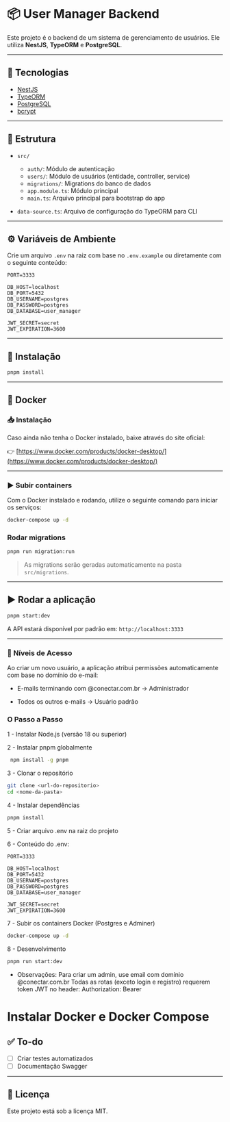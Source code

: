 # 📦 User Manager Backend

Este projeto é o backend de um sistema de gerenciamento de usuários. Ele utiliza **NestJS**, **TypeORM** e **PostgreSQL**.

---

## 🚀 Tecnologias

* [NestJS](https://nestjs.com/)
* [TypeORM](https://typeorm.io/)
* [PostgreSQL](https://www.postgresql.org/)
* [bcrypt](https://www.npmjs.com/package/bcrypt)

---

## 📁 Estrutura

* `src/`

  * `auth/`: Módulo de autenticação
  * `users/`: Módulo de usuários (entidade, controller, service)
  * `migrations/`: Migrations do banco de dados
  * `app.module.ts`: Módulo principal
  * `main.ts`: Arquivo principal para bootstrap do app
* `data-source.ts`: Arquivo de configuração do TypeORM para CLI

---

## ⚙️ Variáveis de Ambiente

Crie um arquivo `.env` na raiz com base no `.env.example` ou diretamente com o seguinte conteúdo:

```env
PORT=3333

DB_HOST=localhost
DB_PORT=5432
DB_USERNAME=postgres
DB_PASSWORD=postgres
DB_DATABASE=user_manager

JWT_SECRET=secret
JWT_EXPIRATION=3600

```

---

## 🧪 Instalação

```bash
pnpm install
```

---

## 🐳 Docker

### 📥 Instalação

Caso ainda não tenha o Docker instalado, baixe através do site oficial:

👉 [https://www.docker.com/products/docker-desktop/](https://www.docker.com/products/docker-desktop/)

---

### ▶️ Subir containers

Com o Docker instalado e rodando, utilize o seguinte comando para iniciar os serviços:

```bash
docker-compose up -d
```

### Rodar migrations

```bash
pnpm run migration:run
```

> As migrations serão geradas automaticamente na pasta `src/migrations`.

---

## ▶️ Rodar a aplicação

```bash
pnpm start:dev
```

A API estará disponível por padrão em: `http://localhost:3333`

---

### 👥 Níveis de Acesso

Ao criar um novo usuário, a aplicação atribui permissões automaticamente com base no domínio do e-mail:

- E-mails terminando com @conectar.com.br → Administrador

- Todos os outros e-mails → Usuário padrão

### O Passo a Passo
 1 - Instalar Node.js (versão 18 ou superior)
 
 2 - Instalar pnpm globalmente
 ```bash
  npm install -g pnpm
```

 3 - Clonar o repositório
  ```bash
 git clone <url-do-repositorio>
 cd <nome-da-pasta>
 ```
 
 4 - Instalar dependências
  ```bash
 pnpm install
 ```
 
 5 - Criar arquivo .env na raiz do projeto
 
 6 - Conteúdo do .env:
  ```env
PORT=3333

DB_HOST=localhost
DB_PORT=5432
DB_USERNAME=postgres
DB_PASSWORD=postgres
DB_DATABASE=user_manager

JWT_SECRET=secret
JWT_EXPIRATION=3600

```
7 - Subir os containers Docker (Postgres e Adminer)
 ```bash
 docker-compose up -d
 ```
8 - Desenvolvimento
 ```bash
 pnpm run start:dev
 ```

- Observações:
Para criar um admin, use email com domínio @conectar.com.br
Todas as rotas (exceto login e registro) requerem token JWT no header: Authorization: Bearer <token>

# Instalar Docker e Docker Compose

## ✅ To-do
* [ ] Criar testes automatizados
* [ ] Documentação Swagger

---

## 📝 Licença

Este projeto está sob a licença MIT.
